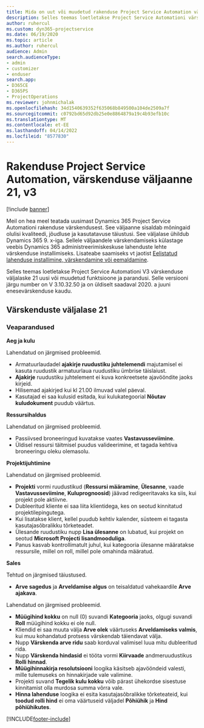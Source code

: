```yaml
---
title: Mida on uut või muudetud rakenduse Project Service Automation värskenduse väljaandes 21, V3
description: Selles teemas loetletakse Project Service Automationi värskenduse väljalaske 21, V3 saadaolevaid funktsioone ja parandusi.
author: ruhercul
ms.custom: dyn365-projectservice
ms.date: 06/19/2020
ms.topic: article
ms.author: ruhercul
audience: Admin
search.audienceType:
- admin
- customizer
- enduser
search.app:
- D365CE
- D365PS
- ProjectOperations
ms.reviewer: johnmichalak
ms.openlocfilehash: 34d1540639352f635068b849500a104de2509a7f
ms.sourcegitcommit: c0792bd65d92db25e0e8864879a19c4b93efb10c
ms.translationtype: MT
ms.contentlocale: et-EE
ms.lasthandoff: 04/14/2022
ms.locfileid: "8577830"
---
```

# <a name="project-service-automation-update-release-21-v3"></a>Rakenduse Project Service Automation, värskenduse väljaanne 21, v3

[!include [banner](../includes/psa-now-project-operations.md)]

Meil on hea meel teatada uusimast Dynamics 365 Project Service Automationi rakenduse värskendusest. See väljaanne sisaldab mõningaid olulisi kvaliteedi, jõudluse ja kasutatavuse täiustusi. See väljalase ühildub Dynamics 365 9. x-iga. Sellele väljaandele värskendamiseks külastage veebis Dynamics 365 administreerimiskeskuse lahenduste lehte värskenduse installimiseks. Lisateabe saamiseks vt jaotist [Eelistatud lahenduse installimine, värskendamine või eemaldamine](/power-platform/admin/install-remove-preferred-solution).

Selles teemas loetletakse Project Service Automationi V3 värskenduse väljalaske 21 uusi või muudetud funktsioone ja parandusi. Selle versiooni järgu number on V 3.10.32.50 ja on üldiselt saadaval 2020. a juuni enesevärskenduse kaudu.

## <a name="update-release-21"></a>Värskenduste väljalase 21

### <a name="bug-fixes"></a>Veaparandused

**Aeg ja kulu**

Lahendatud on järgmised probleemid.

- Armatuurlaudadel **ajakirje ruudustiku juhtelemendi** majutamisel ei kasuta ruudustik armatuurlaua ruudustiku ümbrise täislaiust.
- **Ajakirje** ruudustiku juhtelement ei kuva konkreetsete ajavööndite jaoks kirjeid.
- Hilisemad ajakirjed kui kl 21.00 ilmuvad valel päeval.
- Kasutajad ei saa kulusid esitada, kui kulukategoorial **Nõutav kuludokument** puudub väärtus.

**Ressursihaldus**

Lahendatud on järgmised probleemid.

- Passiivsed broneeringud kuvatakse vaates **Vastavusseviimine**.
- Üldisel ressursi täitmisel puudus valideerimine, et tagada kehtiva broneeringu oleku olemasolu.

**Projektijuhtimine**

Lahendatud on järgmised probleemid.

- **Projekti** vormi ruudustikud (**Ressursi määramine**, **Ülesanne**, vaade **Vastavusseviimine**, **Kuluprognoosid**) jäävad redigeeritavaks ka siis, kui projekt pole aktiivne.
- Dubleeritud kliente ei saa liita klientidega, kes on seotud kinnitatud projektilepingutega.
- Kui lisatakse klient, kellel puudub kehtiv kalender, süsteem ei tagasta kasutajasõbralikku tõrketeadet.
- Ülesande ruudustiku nupp **Lisa ülesanne** on lubatud, kui projekt on seotud **Microsoft Projecti lisandmooduliga**.
- Panus kasvab kontrollimatult juhul, kui kategooria ülesanne määratakse ressursile, millel on roll, millel pole omahinda määratud.

**Sales**

Tehtud on järgmised täiustused.

- **Arve sagedus** ja **Arveldamise algus** on teisaldatud vahekaardile **Arve ajakava**.

Lahendatud on järgmised probleemid.

- **Müügihind kokku** on null (0) suvandi **Kategooria** jaoks, olgugi suvandi **Roll** müügihind kokku ei ole null.
- Kliendid ei saa muuta välja **Arve olek** väärtuseks **Arveldamiseks valmis**, kui muu kohandatud protsess värskendab täiendavat välja.
- Nupp **Värskenda arve ridu** saab korduval valimisel luua mitu dubleeritud rida.
- Nupp **Värskenda hindasid** ei tööta vormi **Kiirvaade** andmeruudustikus **Rolli hinnad**.
- **Müügihinnakirja resolutsiooni** loogika käsitseb ajavööndeid valesti, mille tulemuseks on hinnakirjade vale valimine.
- Projekti suvand **Tegelik kulu kokku** võib pärast ühekordse sisestuse kinnitamist olla murdosa summa võrra vale.
- **Hinna lahenduse** loogika ei esita kasutajasõbralikke tõrketeateid, kui **toodud rolli hind** ei oma väärtuseid väljadel **Põhiühik** ja **Hind põhiühikutes**.


[!INCLUDE[footer-include](../includes/footer-banner.md)]
